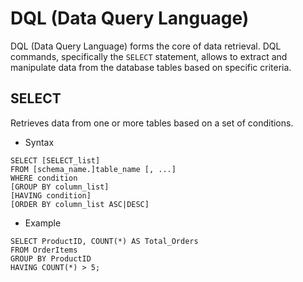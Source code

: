 # DQL (Data Query Language)

DQL (Data Query Language) forms the core of data retrieval. DQL commands, specifically the `SELECT` statement, allows to extract and manipulate data from the database tables based on specific criteria.

## SELECT

Retrieves data from one or more tables based on a set of conditions.

* Syntax

```
SELECT [SELECT_list]
FROM [schema_name.]table_name [, ...]
WHERE condition
[GROUP BY column_list]
[HAVING condition]
[ORDER BY column_list ASC|DESC]
```

* Example

```
SELECT ProductID, COUNT(*) AS Total_Orders
FROM OrderItems
GROUP BY ProductID
HAVING COUNT(*) > 5;
```
